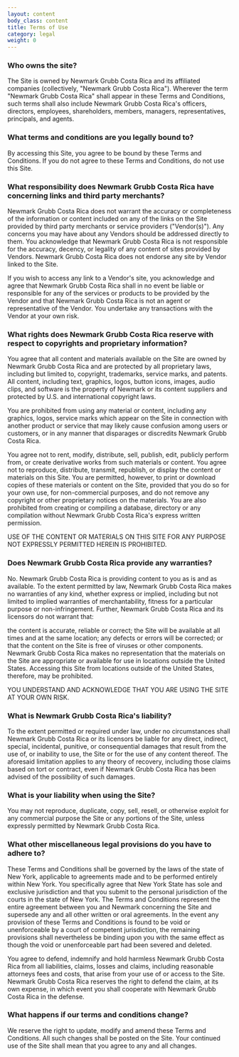 ```yaml
---
layout: content
body_class: content
title: Terms of Use
category: legal
weight: 0
---
```

### Who owns the site?

The Site is owned by Newmark Grubb Costa Rica and its affiliated companies (collectively, "Newmark Grubb Costa Rica"). Wherever the term "Newmark Grubb Costa Rica" shall appear in these Terms and Conditions, such terms shall also include Newmark Grubb Costa Rica's officers, directors, employees, shareholders, members, managers, representatives, principals, and agents.

### What terms and conditions are you legally bound to?

By accessing this Site, you agree to be bound by these Terms and Conditions. If you do not agree to these Terms and Conditions, do not use this Site.

### What responsibility does Newmark Grubb Costa Rica have concerning links and third party merchants?

Newmark Grubb Costa Rica does not warrant the accuracy or completeness of the information or content included on any of the links on the Site provided by third party merchants or service providers ("Vendor(s)"). Any concerns you may have about any Vendors should be addressed directly to them. You acknowledge that Newmark Grubb Costa Rica is not responsible for the accuracy, decency, or legality of any content of sites provided by Vendors. Newmark Grubb Costa Rica does not endorse any site by Vendor linked to the Site.

If you wish to access any link to a Vendor's site, you acknowledge and agree that Newmark Grubb Costa Rica shall in no event be liable or responsible for any of the services or products to be provided by the Vendor and that Newmark Grubb Costa Rica is not an agent or representative of the Vendor. You undertake any transactions with the Vendor at your own risk.

### What rights does Newmark Grubb Costa Rica reserve with respect to copyrights and proprietary information?

You agree that all content and materials available on the Site are owned by Newmark Grubb Costa Rica and are protected by all proprietary laws, including but limited to, copyright, trademarks, service marks, and patents. All content, including text, graphics, logos, button icons, images, audio clips, and software is the property of Newmark or its content suppliers and protected by U.S. and international copyright laws.

You are prohibited from using any material or content, including any graphics, logos, service marks which appear on the Site in connection with another product or service that may likely cause confusion among users or customers, or in any manner that disparages or discredits Newmark Grubb Costa Rica.

You agree not to rent, modify, distribute, sell, publish, edit, publicly perform from, or create derivative works from such materials or content. You agree not to reproduce, distribute, transmit, republish, or display the content or materials on this Site. You are permitted, however, to print or download copies of these materials or content on the Site, provided that you do so for your own use, for non-commercial purposes, and do not remove any copyright or other proprietary notices on the materials. You are also prohibited from creating or compiling a database, directory or any compilation without Newmark Grubb Costa Rica's express written permission.

USE OF THE CONTENT OR MATERIALS ON THIS SITE FOR ANY PURPOSE NOT EXPRESSLY PERMITTED HEREIN IS PROHIBITED.

### Does Newmark Grubb Costa Rica provide any warranties?

No. Newmark Grubb Costa Rica is providing content to you as is and as available. To the extent permitted by law, Newmark Grubb Costa Rica makes no warranties of any kind, whether express or implied, including but not limited to implied warranties of merchantability, fitness for a particular purpose or non-infringement. Further, Newmark Grubb Costa Rica and its licensors do not warrant that:

the content is accurate, reliable or correct;
the Site will be available at all times and at the same location;
any defects or errors will be corrected; or
that the content on the Site is free of viruses or other components.
Newmark Grubb Costa Rica makes no representation that the materials on the Site are appropriate or available for use in locations outside the United States. Accessing this Site from locations outside of the United States, therefore, may be prohibited.

YOU UNDERSTAND AND ACKNOWLEDGE THAT YOU ARE USING THE SITE AT YOUR OWN RISK.

### What is Newmark Grubb Costa Rica's liability?

To the extent permitted or required under law, under no circumstances shall Newmark Grubb Costa Rica or its licensors be liable for any direct, indirect, special, incidental, punitive, or consequential damages that result from the use of, or inability to use, the Site or for the use of any content thereof. The aforesaid limitation applies to any theory of recovery, including those claims based on tort or contract, even if Newmark Grubb Costa Rica has been advised of the possibility of such damages.


### What is your liability when using the Site?

You may not reproduce, duplicate, copy, sell, resell, or otherwise exploit for any commercial purpose the Site or any portions of the Site, unless expressly permitted by Newmark Grubb Costa Rica.


### What other miscellaneous legal provisions do you have to adhere to?

These Terms and Conditions shall be governed by the laws of the state of New York, applicable to agreements made and to be performed entirely within New York. You specifically agree that New York State has sole and exclusive jurisdiction and that you submit to the personal jurisdiction of the courts in the state of New York. The Terms and Conditions represent the entire agreement between you and Newmark concerning the Site and supersede any and all other written or oral agreements. In the event any provision of these Terms and Conditions is found to be void or unenforceable by a court of competent jurisdiction, the remaining provisions shall nevertheless be binding upon you with the same effect as though the void or unenforceable part had been severed and deleted.

You agree to defend, indemnify and hold harmless Newmark Grubb Costa Rica from all liabilities, claims, losses and claims, including reasonable attorneys fees and costs, that arise from your use of or access to the Site. Newmark Grubb Costa Rica reserves the right to defend the claim, at its own expense, in which event you shall cooperate with Newmark Grubb Costa Rica in the defense.


### What happens if our terms and conditions change?

We reserve the right to update, modify and amend these Terms and Conditions. All such changes shall be posted on the Site. Your continued use of the Site shall mean that you agree to any and all changes.
